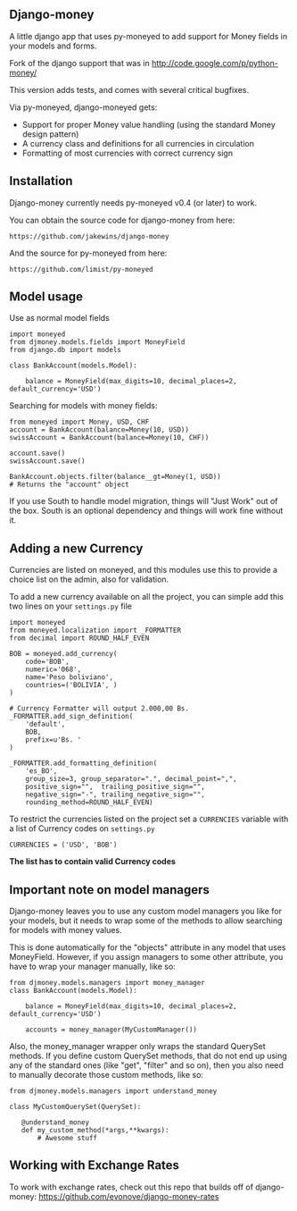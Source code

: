 Django-money
-----------

A little django app that uses py-moneyed to add support for Money fields in your models and forms.

Fork of the django support that was in http://code.google.com/p/python-money/

This version adds tests, and comes with several critical bugfixes.

Via py-moneyed, django-moneyed gets:

 * Support for proper Money value handling (using the standard Money design pattern)
 * A currency class and definitions for all currencies in circulation
 * Formatting of most currencies with correct currency sign


Installation
------------

Django-money currently needs py-moneyed v0.4 (or later) to work.

You can obtain the source code for django-money from here:

    https://github.com/jakewins/django-money

And the source for py-moneyed from here:

    https://github.com/limist/py-moneyed

Model usage
-----

Use as normal model fields

    import moneyed
    from djmoney.models.fields import MoneyField
    from django.db import models

    class BankAccount(models.Model):

        balance = MoneyField(max_digits=10, decimal_places=2, default_currency='USD')


Searching for models with money fields:

    from moneyed import Money, USD, CHF
    account = BankAccount(balance=Money(10, USD))
    swissAccount = BankAccount(balance=Money(10, CHF))

    account.save()
    swissAccount.save()

    BankAccount.objects.filter(balance__gt=Money(1, USD))
    # Returns the "account" object

If you use South to handle model migration, things will "Just Work" out of the box.
South is an optional dependency and things will work fine without it.

Adding a new Currency
---------------------

Currencies are listed on moneyed, and this modules use this to provide a choice
list on the admin, also for validation.

To add a new currency available on all the project, you can simple add this two
lines on your `settings.py` file

    import moneyed
    from moneyed.localization import _FORMATTER
    from decimal import ROUND_HALF_EVEN

    BOB = moneyed.add_currency(
        code='BOB',
        numeric='068',
        name='Peso boliviano',
        countries=('BOLIVIA', )
    )

    # Currency Formatter will output 2.000,00 Bs.
    _FORMATTER.add_sign_definition(
        'default',
        BOB,
        prefix=u'Bs. '
    )

    _FORMATTER.add_formatting_definition(
        'es_BO',
        group_size=3, group_separator=".", decimal_point=",",
        positive_sign="",  trailing_positive_sign="",
        negative_sign="-", trailing_negative_sign="",
        rounding_method=ROUND_HALF_EVEN)


To restrict the currencies listed on the project set a `CURRENCIES` variable with
a list of Currency codes on `settings.py`

    CURRENCIES = ('USD', 'BOB')



**The list has to contain valid Currency codes**

Important note on model managers
--------------------------------

Django-money leaves you to use any custom model managers you like for your models, but it needs to
wrap some of the methods to allow searching for models with money values.

This is done automatically for the "objects" attribute in any model that uses MoneyField. However,
if you assign managers to some other attribute, you have to wrap your manager manually, like so:

    from djmoney.models.managers import money_manager
    class BankAccount(models.Model):

        balance = MoneyField(max_digits=10, decimal_places=2, default_currency='USD')

        accounts = money_manager(MyCustomManager())

Also, the money_manager wrapper only wraps the standard QuerySet methods. If you define custom
QuerySet methods, that do not end up using any of the standard ones (like "get", "filter" and so on), then
you also need to manually decorate those custom methods, like so:

    from djmoney.models.managers import understand_money

    class MyCustomQuerySet(QuerySet):

       @understand_money
       def my_custom_method(*args,**kwargs):
           # Awesome stuff

Working with Exchange Rates
---------------------------

To work with exchange rates, check out this repo that builds off of django-money: https://github.com/evonove/django-money-rates
